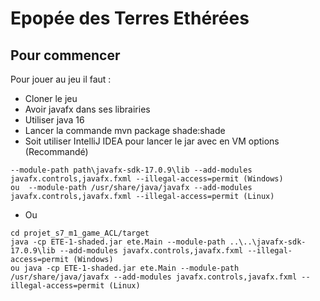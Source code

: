# Epopée des Terres Ethérées



## Pour commencer

Pour jouer au jeu il faut : 
- Cloner le jeu
- Avoir javafx dans ses librairies
- Utiliser java 16
- Lancer la commande mvn package shade:shade
- Soit utiliser IntelliJ IDEA pour lancer le jar avec en VM options (Recommandé)
``` 
--module-path path\javafx-sdk-17.0.9\lib --add-modules javafx.controls,javafx.fxml --illegal-access=permit (Windows)
ou  --module-path /usr/share/java/javafx --add-modules javafx.controls,javafx.fxml --illegal-access=permit (Linux)
```
- Ou 
```
cd projet_s7_m1_game_ACL/target
java -cp ETE-1-shaded.jar ete.Main --module-path ..\..\javafx-sdk-17.0.9\lib --add-modules javafx.controls,javafx.fxml --illegal-access=permit (Windows)
ou java -cp ETE-1-shaded.jar ete.Main --module-path /usr/share/java/javafx --add-modules javafx.controls,javafx.fxml --illegal-access=permit (Linux)
```